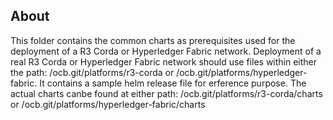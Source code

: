 ## About
This folder contains the common charts as prerequisites used for the deployment of a R3 Corda or Hyperledger Fabric network. Deployment of a real R3 Corda or Hyperledger Fabric network should use files within either the path: /ocb.git/platforms/r3-corda or /ocb.git/platforms/hyperledger-fabric. It contains a sample helm release file for erference purpose. The actual charts canbe found at either path: /ocb.git/platforms/r3-corda/charts or /ocb.git/platforms/hyperledger-fabric/charts